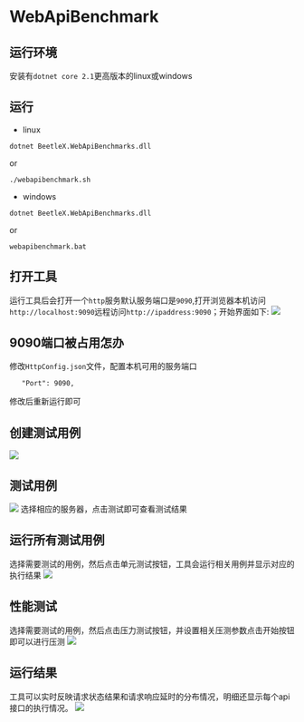 # WebApiBenchmark
## 运行环境
安装有`dotnet core 2.1`更高版本的linux或windows
## 运行
- linux
```
dotnet BeetleX.WebApiBenchmarks.dll
```
or
```
./webapibenchmark.sh
```
 - windows
 ```
 dotnet BeetleX.WebApiBenchmarks.dll
 ```
 or
 ```
 webapibenchmark.bat
 ```
 
 ## 打开工具
 运行工具后会打开一个`http`服务默认服务端口是`9090`,打开浏览器本机访问`http://localhost:9090`远程访问`http://ipaddress:9090`；开始界面如下:
 ![](https://i.imgur.com/EJzPZNE.png)
 ## 9090端口被占用怎办
 修改`HttpConfig.json`文件，配置本机可用的服务端口
 ```
    "Port": 9090,
 ```
 修改后重新运行即可
 
 ## 创建测试用例
 ![](https://i.imgur.com/WbYbJkt.png)
 ## 测试用例
 ![](https://i.imgur.com/vrnTYKX.png)
 选择相应的服务器，点击测试即可查看测试结果
 
 ## 运行所有测试用例
 选择需要测试的用例，然后点击单元测试按钮，工具会运行相关用例并显示对应的执行结果
 ![](https://i.imgur.com/4l1brtE.png)
 ## 性能测试
 选择需要测试的用例，然后点击压力测试按钮，并设置相关压测参数点击开始按钮即可以进行压测
 ![](https://i.imgur.com/uQqBWId.png)
 ## 运行结果
 工具可以实时反映请求状态结果和请求响应延时的分布情况，明细还显示每个api接口的执行情况。
 ![](https://i.imgur.com/odPyDvd.png)

